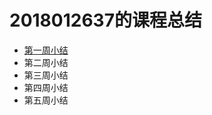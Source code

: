 # 2018012637的课程总结

* [第一周小结](https://github.com/Yan-her/FBDQA-2020A/edit/master/Memos/Study-Memo/第一周.md)
* 第二周小结
* 第三周小结
* 第四周小结
* 第五周小结
